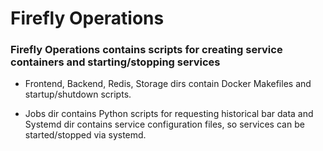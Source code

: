 # Firefly Operations
### Firefly Operations contains scripts for creating service containers and starting/stopping services

* Frontend, Backend, Redis, Storage dirs contain Docker Makefiles and startup/shutdown scripts. 

* Jobs dir contains Python scripts for requesting historical bar data and Systemd dir contains service configuration files, so services can be started/stopped via systemd.
